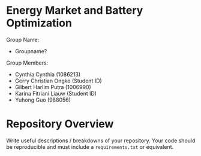 # Energy Market and Battery Optimization
Group Name:  
- Groupname?

Group Members:  
- Cynthia Cynthia (1086213)
- Gerry Christian Ongko (Student ID)
- Gilbert Harlim Putra (1006990)
- Karina Fitriani Liauw (Student ID)
- Yuhong Guo (988056)


# Repository Overview
Write useful descriptions / breakdowns of your repository. Your code should be reproducible and must include a `requirements.txt` or equivalent. 
